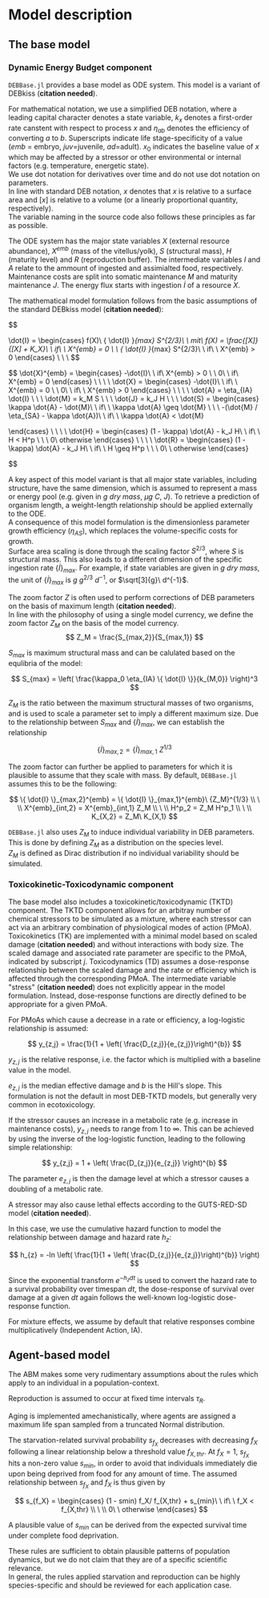 
# Model description

## The base model

### Dynamic Energy Budget component

`DEBBase.jl` provides a base model as ODE system. This model is a variant of DEBkiss (**citation needed**). <br>

For mathematical notation, we use a simplified DEB notation, 
where a leading capital character denotes a state variable, $k_x$ denotes a first-order 
rate canstent with respect to process $x$ and $\eta_{ab}$ denotes the efficiency 
of converting $a$ to $b$. Superscripts indicate life stage-specificity of a value 
($emb$ = embryo, $juv$=juvenile, $ad$=adult). $x_0$ indicates the baseline value of $x$ which may be affected by a stressor or other environmental or internal factors (e.g. temperature, energetic state). 
<br>
We use dot notation for derivatives over time and do not use dot notation on parameters. <br>
In line with standard DEB notation, ${x}$ denotes that $x$ is relative to a surface area and 
$[x]$ is relative to a volume (or a linearly proportional quantity, respectively). <br>
The variable naming in the source code also follows these principles as far as possible.
<br>

The ODE system has the major state variables $X$ (external resource abundance), 
$X^{emb}$ (mass of the vitellus/yolk), $S$ (structural mass), $H$ (maturity level) and $R$ (reproduction buffer). 
The intermediate variables $I$ and $A$ relate to the ammount of ingested and assimialted food, 
respectively. Maintenance costs are split into somatic maintenance $M$ and maturity maintenance $J$.
The energy flux starts with ingestion $\dot{I}$ of a resource $X$.

The mathematical model formulation follows from the basic assumptions of the standard DEBkiss model (**citation needed**):

$$

\dot{I} = \begin{cases}
    f(X)\ \{ \dot{I} \}_{max} S^{2/3}\ \ mit\ f(X) = \frac{[X]} {[X] + K_X}\ \ if\ \ X^{emb} = 0 \\
    \\
    \{ \dot{I} \}_{max}  S^{2/3}\ \ if\ \ X^{emb} > 0
\end{cases} \\
\ \\
$$

$$
\dot{X}^{emb} = \begin{cases}
    -\dot{I}\ \ if\ X^{emb} > 0 \\
    \\
    0\ \ if\ X^{emb} = 0
\end{cases}
\ \\
\ \\
\dot{X} = \begin{cases}
    -\dot{I}\ \ if\ \ X^{emb} = 0 \\
    \\
    0\ \ if\ \ X^{emb} > 0
\end{cases}
\ \\
\ \\
\dot{A} = \eta_{IA} \dot{I} \\
\ \\
\dot{M} = k_M S \\
\ \\
\dot{J} = k_J H \\
\ \\
\dot{S} = \begin{cases}
    \kappa \dot{A} - \dot{M}\ \ if\ \ \kappa \dot{A} \geq \dot{M} \\
    \ \\
    -(\dot{M} / \eta_{SA} - \kappa \dot{A})\ \ if\ \ \kappa \dot{A} < \dot{M} 

\end{cases}
\ \\
\ \\
\dot{H} = \begin{cases}
    (1 - \kappa) \dot{A} - k_J H\ \ if\ \ H < H^p \\
    \ \\
    0\ otherwise
\end{cases}
\ \\
\ \\
\dot{R} = \begin{cases}
    (1 - \kappa) \dot{A} - k_J H\ \ if\ \ H \geq H^p \\
    \ \\
    0\ \ otherwise
\end{cases}

$$

A key aspect of this model variant is that all major state variables, including structure, have the same dimension, which is assumed to represent a mass or energy pool (e.g. given in $g\ dry\ mass$, $\mu g\ C$, $J$). To retrieve a prediction of organism length, a weight-length relationship should be applied externally to the ODE. <br>
A consequence of this model formulation is the dimensionless parameter growth efficiency ($\eta_{AS}$), which replaces the volume-specific costs for growth. <br>
Surface area scaling is done through the scaling factor $S^{2/3}$, where $S$ is structural mass. 
This also leads to a different dimension of the specific ingestion rate $\{ \dot{I} \}_{max}$. 
For example, if state variables are given in $g\ dry\ mass$, 
the unit of $\{ \dot{I} \}_{max}$ is $g\ g^{2/3}\ d^{-1}$, or $\sqrt[3]{g}\ d^{-1}$. 

The zoom factor $Z$ is often used to perform corrections of DEB parameters on the basis of maximum length (**citation needed**). <br>
In line with the philosophy of using a single model currency, we define the zoom factor $Z_M$ on the basis of the model currency. 
$$
Z_M = \frac{S_{max,2}}{S_{max,1}}
$$

$S_{max}$ is maximum structural mass and can be calulated based on the equlibria of the model:

$$
S_{max} = \left( \frac{\kappa_0 \eta_{IA} \{ \dot{I} \}}{k_{M,0}} \right)^3
$$

$Z_M$ is the ratio between the maximum structural masses of two organisms, 
and is used to scale a parameter set to imply a different maximum size. 
Due to the relationship between $S_{max}$ and 
$\{\dot{I}\}_{max}$, we can establish the relationship

$$
\{ \dot{I} \}_{max,2} = \{ \dot{I} \}_{max,1}\ Z^{1/3}
$$

The zoom factor can further be applied to parameters for which it is plausible to assume that 
they scale with mass. By default, `DEBBase.jl` assumes this to be the following:


$$
\{ \dot{I} \}_{max,2}^{emb} = \{ \dot{I} \}_{max,1}^{emb}\ {Z_M}^{1/3} \\
\ \\
X^{emb}_{int,2} = X^{emb}_{int,1} Z_M \\ 
\ \\
H^p_2 = Z_M H^p_1 \\
\ \\
K_{X,2} = Z_M\ K_{X,1}
$$

`DEBBase.jl` also uses $Z_M$ to induce individual variability in DEB parameters. <br>
This is done by defining $Z_M$ as a distribution on the species level. <br>
$Z_M$ is defined as Dirac distribution if no individual 
variability should be simulated.


### Toxicokinetic-Toxicodynamic component

The base model also includes a toxicokinetic/toxicodynamic (TKTD) component. 
The TKTD component allows for an arbitray number of chemical stressors to be simulated 
as a mixture, where each stressor can act via an arbitrary combination 
of physiological modes of action (PMoA).
Toxicokinetics (TK) are implemented with a minimal model based on scaled damage (**citation needed**) 
and without interactions with body size. 
The scaled damage and associated rate parameter are specific to the PMoA, indicated by subscript $j$.
Toxicodynamics (TD) assumes a dose-response relationship between the scaled damage and the 
rate or efficiency which is affected through the corresponding PMoA. 
The intermediate variable "stress" (**citation needed**) does not explicitly appear in the model formulation. Instead, dose-response functions are directly defined to be appropriate for a given PMoA.

For PMoAs which cause a decrease in a rate or efficiency, a log-logistic relationship is assumed:

$$
y_{z,j} = \frac{1}{1 + \left( \frac{D_{z,j}}{e_{z,j}}\right)^{b}}
$$

$y_{z,j}$ is the relative response, i.e. the factor which is multiplied with a baseline value in the model.

$e_{z,j}$ is the median effective damage and $b$ is the Hill's slope. 
This formulation is not the default in most DEB-TKTD models, but generally very common in ecotoxicology.

If the stressor causes an increase in a metabolic rate (e.g. increase in maintenance costs), 
$y_{z,j}$ needs to range from 1 to $\infty$. 
This can be achieved by using the inverse of the log-logistic function, leading to the following simple relationship:

$$
y_{z,j} = 1 + \left( \frac{D_{z,j}}{e_{z,j}} \right)^{b}
$$

The parameter $e_{z,j}$ is then the damage level at which a stressor causes a doubling of a metabolic rate.

A stressor may also cause lethal effects according to the GUTS-RED-SD model (**citation needed**).

In this case, we use the cumulative hazard function to model the relationship between damage and hazard rate $h_{z}$:

$$
h_{z} = -ln \left( \frac{1}{1 + \left( \frac{D_{z,j}}{e_{z,j}}\right)^{b}} \right)
$$

Since the exponential transform $e^{-h_z dt}$ is used to convert the hazard rate to a survival probability over timespan $dt$, the dose-response of survival over damage at a given $dt$ again follows the well-known log-logistic dose-response function.

For mixture effects, we assume by default that relative responses combine multiplicatively (Independent Action, IA). 

## Agent-based model 

The ABM makes some very rudimentary assumptions about the rules which apply to an individual in a population-context. 

Reproduction is assumed to occur at fixed time intervals $\tau_R$. <br>

Aging is implemented amechanistically, where agents are assigned a maximum life span sampled from a truncated Normal distribution. <br>

The starvation-related survival probability $s_{f_X}$ decreases with decreasing $f_X$ following a linear relationship below a threshold value $f_{X,thr}$. At $f_X=1$, $s_{f_X}$ hits a non-zero value $s_{min}$, in order to avoid that individuals immediately die upon being deprived from food for any amount of time. 
The assumed relationship between $s_{f_X}$ and $f_X$ is thus given by 

$$
s_{f_X} = \begin{cases}
    (1 - smin) f_X/ f_{X,thr} + s_{min}\ \ if\ \ f_X < f_{X,thr} \\
    \ \\
    0\ \ otherwise
\end{cases}
$$

A plausible value of $s_{min}$ can be derived from the expected survival time under complete food deprivation. <br>

These rules are sufficient to obtain plausible patterns of population dynamics, but we do not claim that they are of a specific scientific relevance. <br>
In general, the rules applied starvation and reproduction can be highly species-specific and should be reviewed for each application case. <br>